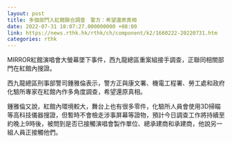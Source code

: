 ```yaml
---
layout: post
title: 多個部門入紅館聯合調查　警方：希望還原真相
date: 2022-07-31 18:07:27.000000000 +08:00
link: https://news.rthk.hk/rthk/ch/component/k2/1660222-20220731.htm
categories: rthk
---
```


MIRROR紅館演唱會大螢幕墜下事件，西九龍總區重案組接手調查，正聯同相關部門在紅館內搜證。

西九龍總區刑事部警司鍾雅倫表示，警方正與康文署、機電工程署、勞工處和政府化驗所專家在紅館內作多角度調查，希望還原真相。

鍾雅倫又說，紅館內環境較大，舞台上也有很多零件，化驗所人員會使用3D掃瞄等高科技儀器搜證，但暫時不會檢走涉事屏幕等證物，預計今日調查工作將持續至約晚上9時後，被問到是否已接觸演唱會製作單位、總承建商和承建商，他說另一組人員正接觸他們。
